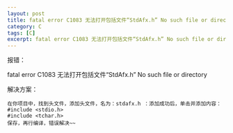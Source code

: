 ```yaml
---
layout: post
title: fatal error C1083 无法打开包括文件“StdAfx.h” No such file or directory 
category: C
tags: [C]
excerpt: fatal error C1083 无法打开包括文件“StdAfx.h” No such file or directory 
---
```


报错：

fatal error C1083 无法打开包括文件“StdAfx.h” No such file or directory

解决方案：

	在你项目中，找到头文件，添加头文件，名为：stdafx.h ：添加成功后，单击并添加内容：
	#include <stdio.h>
	#include <tchar.h>
	保存，再行编译，错误解决~~